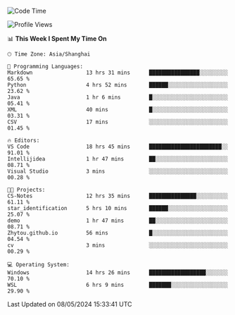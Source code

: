 <!--START_SECTION:waka-->
![Code Time](http://img.shields.io/badge/Code%20Time-1%2C677%20hrs%2026%20mins-blue)

![Profile Views](http://img.shields.io/badge/Profile%20Views-3-blue)

📊 **This Week I Spent My Time On** 

```text
🕑︎ Time Zone: Asia/Shanghai

💬 Programming Languages: 
Markdown                 13 hrs 31 mins      ████████████████░░░░░░░░░   65.65 % 
Python                   4 hrs 52 mins       ██████░░░░░░░░░░░░░░░░░░░   23.62 % 
Java                     1 hr 6 mins         █░░░░░░░░░░░░░░░░░░░░░░░░   05.41 % 
XML                      40 mins             █░░░░░░░░░░░░░░░░░░░░░░░░   03.31 % 
CSV                      17 mins             ░░░░░░░░░░░░░░░░░░░░░░░░░   01.45 % 

🔥 Editors: 
VS Code                  18 hrs 45 mins      ███████████████████████░░   91.01 % 
Intellijidea             1 hr 47 mins        ██░░░░░░░░░░░░░░░░░░░░░░░   08.71 % 
Visual Studio            3 mins              ░░░░░░░░░░░░░░░░░░░░░░░░░   00.28 % 

🐱‍💻 Projects: 
CS-Notes                 12 hrs 35 mins      ███████████████░░░░░░░░░░   61.11 % 
star_identification      5 hrs 10 mins       ██████░░░░░░░░░░░░░░░░░░░   25.07 % 
demo                     1 hr 47 mins        ██░░░░░░░░░░░░░░░░░░░░░░░   08.71 % 
Zhytou.github.io         56 mins             █░░░░░░░░░░░░░░░░░░░░░░░░   04.54 % 
cv                       3 mins              ░░░░░░░░░░░░░░░░░░░░░░░░░   00.29 % 

💻 Operating System: 
Windows                  14 hrs 26 mins      ██████████████████░░░░░░░   70.10 % 
WSL                      6 hrs 9 mins        ███████░░░░░░░░░░░░░░░░░░   29.90 % 
```


 Last Updated on 08/05/2024 15:33:41 UTC
<!--END_SECTION:waka-->